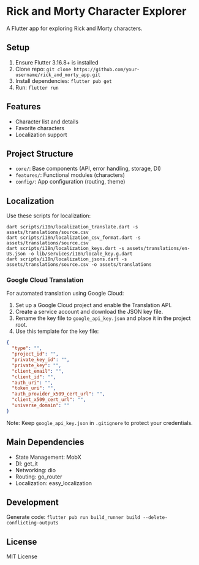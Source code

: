 # Rick and Morty Character Explorer

A Flutter app for exploring Rick and Morty characters.

## Setup

1. Ensure Flutter 3.16.8+ is installed
2. Clone repo: `git clone https://github.com/your-username/rick_and_morty_app.git`
3. Install dependencies: `flutter pub get`
4. Run: `flutter run`

## Features

- Character list and details
- Favorite characters
- Localization support

## Project Structure

- `core/`: Base components (API, error handling, storage, DI)
- `features/`: Functional modules (characters)
- `config/`: App configuration (routing, theme)

## Localization

Use these scripts for localization:

```
dart scripts/i18n/localization_translate.dart -s assets/translations/source.csv
dart scripts/i18n/localization_csv_format.dart -s assets/translations/source.csv
dart scripts/i18n/localization_keys.dart -s assets/translations/en-US.json -o lib/services/i18n/locale_key.g.dart
dart scripts/i18n/localization_jsons.dart -s assets/translations/source.csv -o assets/translations
```

### Google Cloud Translation

For automated translation using Google Cloud:

1. Set up a Google Cloud project and enable the Translation API.
2. Create a service account and download the JSON key file.
3. Rename the key file to `google_api_key.json` and place it in the project root.
4. Use this template for the key file:

```json
{
  "type": "",
  "project_id": "",
  "private_key_id": "",
  "private_key": "",
  "client_email": "",
  "client_id": "",
  "auth_uri": "",
  "token_uri": "",
  "auth_provider_x509_cert_url": "",
  "client_x509_cert_url": "",
  "universe_domain": ""
}
```

Note: Keep `google_api_key.json` in `.gitignore` to protect your credentials.

## Main Dependencies

- State Management: MobX
- DI: get_it
- Networking: dio
- Routing: go_router
- Localization: easy_localization

## Development

Generate code: `flutter pub run build_runner build --delete-conflicting-outputs`

## License

MIT License